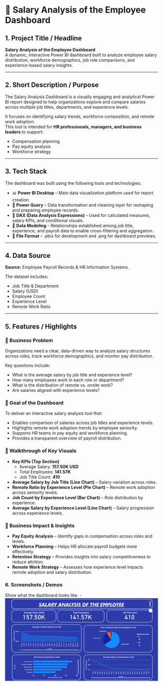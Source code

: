 # 💼 Salary Analysis of the Employee Dashboard

## 1. Project Title / Headline  
**Salary Analysis of the Employee Dashboard**  
A dynamic, interactive Power BI dashboard built to analyze employee salary distribution, workforce demographics, job role comparisons, and experience-based salary insights.  

---

## 2. Short Description / Purpose  
The Salary Analysis Dashboard is a visually engaging and analytical Power BI report designed to help organizations explore and compare salaries across multiple job titles, departments, and experience levels.  

It focuses on identifying salary trends, workforce composition, and remote work adoption.  
This tool is intended for **HR professionals, managers, and business leaders** to support:  
- Compensation planning  
- Pay equity analysis  
- Workforce strategy  

---

## 3. Tech Stack  
The dashboard was built using the following tools and technologies:  
- 📊 **Power BI Desktop** – Main data visualization platform used for report creation.  
- 📂 **Power Query** – Data transformation and cleaning layer for reshaping and preparing employee records.  
- 🧠 **DAX (Data Analysis Expressions)** – Used for calculated measures, salary KPIs, and conditional visuals.  
- 📝 **Data Modeling** – Relationships established among job title, experience, and payroll data to enable cross-filtering and aggregation.  
- 📁 **File Format** – .pbix for development and .png for dashboard previews.  

---

## 4. Data Source  
**Source:** Employee Payroll Records & HR Information Systems.  

The dataset includes:  
- Job Title & Department  
- Salary (USD)  
- Employee Count  
- Experience Level  
- Remote Work Ratio  

---

## 5. Features / Highlights  

### 🔹 Business Problem  
Organizations need a clear, data-driven way to analyze salary structures across roles, track workforce demographics, and monitor pay distribution.  

Key questions include:  
- What is the average salary by job title and experience level?  
- How many employees work in each role or department?  
- What is the distribution of remote vs. onsite work?  
- Are salaries aligned with experience levels?  

### 🔹 Goal of the Dashboard  
To deliver an interactive salary analysis tool that:  
- Enables comparison of salaries across job titles and experience levels.  
- Highlights remote work adoption trends by employee seniority.  
- Supports HR teams in pay equity and workforce planning.  
- Provides a transparent overview of payroll distribution.  

### 🔹 Walkthrough of Key Visuals  
- **Key KPIs (Top Section)**  
  - Average Salary: **157.50K USD**  
  - Total Employees: **141.57K**  
  - Job Title Count: **410**  
- **Average Salary by Job Title (Line Chart)** – Salary variation across roles.  
- **Remote Ratio by Experience Level (Pie Chart)** – Remote work adoption across seniority levels.  
- **Job Count by Experience Level (Bar Chart)** – Role distribution by experience.  
- **Average Salary by Experience Level (Line Chart)** – Salary progression across experience levels.  

### 🔹 Business Impact & Insights  
- **Pay Equity Analysis** – Identify gaps in compensation across roles and levels.  
- **Workforce Planning** – Helps HR allocate payroll budgets more effectively.  
- **Retention Strategy** – Provides insights into salary competitiveness to reduce attrition.  
- **Remote Work Strategy** – Assesses how experience level impacts remote adoption and salary distribution.

### 6.	Screenshots / Demos
Show what the dashboard looks like. - ![Alt text](https://github.com/CodingWithSiraj/Salary-Analysis-Dashboard/blob/main/Salary%20Analysis%20Dashboard.png)
